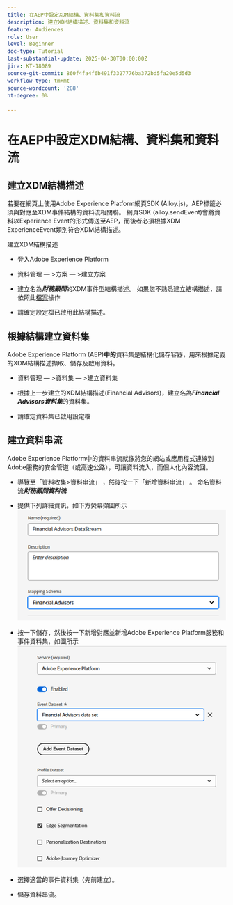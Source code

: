 ```yaml
---
title: 在AEP中設定XDM結構、資料集和資料流
description: 建立XDM結構描述、資料集和資料流
feature: Audiences
role: User
level: Beginner
doc-type: Tutorial
last-substantial-update: 2025-04-30T00:00:00Z
jira: KT-18089
source-git-commit: 860f4fa4f6b491f3327776ba372bd5fa20e5d5d3
workflow-type: tm+mt
source-wordcount: '288'
ht-degree: 0%

---
```


# 在AEP中設定XDM結構、資料集和資料流

## 建立XDM結構描述

若要在網頁上使用Adobe Experience Platform網頁SDK (Alloy.js)，AEP標籤必須與對應至XDM事件結構的資料流相關聯。 網頁SDK (alloy.sendEvent)會將資料以Experience Event的形式傳送至AEP，而後者必須根據XDM ExperienceEvent類別符合XDM結構描述。

建立XDM結構描述

* 登入Adobe Experience Platform
* 資料管理 — >方案 — >建立方案

* 建立名為&#x200B;**_財務顧問_**&#x200B;的XDM事件型結構描述。 如果您不熟悉建立結構描述，請依照此[檔案](https://experienceleague.adobe.com/en/docs/experience-platform/xdm/tutorials/create-schema-ui)操作


* 請確定設定檔已啟用此結構描述。

## 根據結構建立資料集

Adobe Experience Platform (AEP)**中的**&#x200B;資料集是結構化儲存容器，用來根據定義的XDM結構描述擷取、儲存及啟用資料。


* 資料管理 — >資料集 — >建立資料集
* 根據上一步建立的XDM結構描述(Financial Advisors)，建立名為&#x200B;**_Financial Advisors資料集_**&#x200B;的資料集。

* 請確定資料集已啟用設定檔

## 建立資料串流

Adobe Experience Platform中的資料串流就像將您的網站或應用程式連線到Adobe服務的安全管道（或高速公路），可讓資料流入，而個人化內容流回。

* 導覽至「資料收集>資料串流」 ，然後按一下「新增資料串流」 。 命名資料流&#x200B;**_財務顧問資料流_**

* 提供下列詳細資訊，如下方熒幕擷圖所示
  ![資料流](assets/datastream.png)
* 按一下儲存，然後按一下新增對應並新增Adobe Experience Platform服務和事件資料集，如圖所示
  ![資料流對應](assets/datastream-service.png)

* 選擇適當的事件資料集（先前建立）。

* 儲存資料串流。

